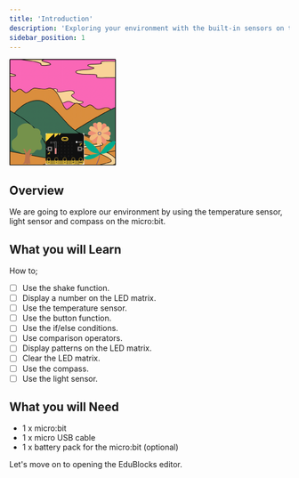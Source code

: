 ```yaml
---
title: 'Introduction'
description: 'Exploring your environment with the built-in sensors on the micro:bit'
sidebar_position: 1
---
```


![Project cover Image](./img/EnviroSensing.png)

## Overview

We are going to explore our environment by using the temperature sensor, light sensor and compass on the micro:bit.

## What you will Learn

How to;

- [ ] Use the shake function.
- [ ] Display a number on the LED matrix.
- [ ] Use the temperature sensor.
- [ ] Use the button function.
- [ ] Use the if/else conditions.
- [ ] Use comparison operators.
- [ ] Display patterns on the LED matrix.
- [ ] Clear the LED matrix.
- [ ] Use the compass.
- [ ] Use the light sensor.

## What you will Need

- 1 x micro:bit
- 1 x micro USB cable
- 1 x battery pack for the micro:bit (optional)

Let's move on to opening the EduBlocks editor.
